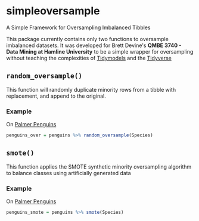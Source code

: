 # simpleoversample
A Simple Framework for Oversampling Imbalanced Tibbles

This package currently contains only two functions to oversample imbalanced datasets. It was developed for Brett Devine's **QMBE 3740 - Data Mining at Hamline University** to be a simple wrapper for oversampling without teaching the complexities of [Tidymodels](https://www.tidymodels.org/) and the [Tidyverse](https://www.tidyverse.org/)

## `random_oversample()`
This function will randomly duplicate minority rows from a tibble with replacement, and append to the original.

### Example
On [Palmer Penguins](https://allisonhorst.github.io/palmerpenguins/)

```r
penguins_over = penguins %>% random_oversample(Species)
```

## `smote()`
This function applies the SMOTE synthetic minority oversampling algorithm to balance classes using artificially generated data

### Example
On [Palmer Penguins](https://allisonhorst.github.io/palmerpenguins/)

```r
penguins_smote = penguins %>% smote(Species)
```
